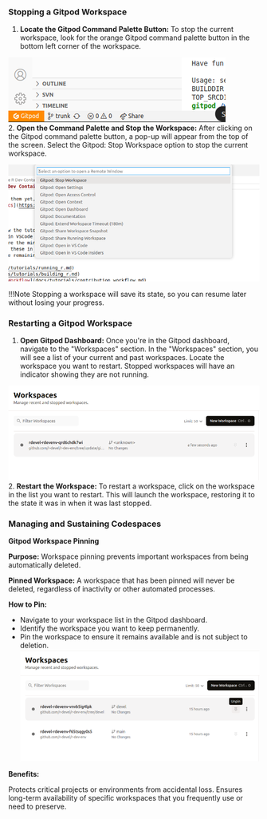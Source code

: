 ### Stopping a Gitpod Workspace

1. **Locate the Gitpod Command Palette Button:**
To stop the current workspace, look for the orange Gitpod command palette button in the bottom left corner of the workspace.

![stop gitpod workspace](../../assets/gitpod2.png)   
2. **Open the Command Palette and Stop the Workspace:**
After clicking on the Gitpod command palette button, a pop-up will appear from the top of the screen. Select the Gitpod: Stop Workspace option to stop the current workspace.

![stop gitpod workspace](../../assets/gitpod3.png)


!!!Note
    Stopping a workspace will save its state, so you can resume later without losing your progress.


### Restarting a Gitpod Workspace

1. **Open Gitpod Dashboard:**
Once you're in the Gitpod dashboard, navigate to the "Workspaces" section. In the "Workspaces" section, you will see a list of your current and past workspaces. Locate the workspace you want to restart. Stopped workspaces will have an indicator showing they are not running.

![restart gitpod workspace](../../assets/gitpod4.png)   
2. **Restart the Workspace:**
To restart a workspace, click on the workspace in the list you want to restart. This will launch the workspace, restoring it to the state it was in when it was last stopped.


### Managing and Sustaining Codespaces

**Gitpod Workspace Pinning**

**Purpose:** Workspace pinning prevents important workspaces from being automatically deleted.

**Pinned Workspace:** A workspace that has been pinned will never be deleted, regardless of inactivity or other automated processes.

**How to Pin:**

- Navigate to your workspace list in the Gitpod dashboard.
- Identify the workspace you want to keep permanently.
- Pin the workspace to ensure it remains available and is not subject to deletion.
![manage gitpod workspace](../../assets/manage_workspace.png)

**Benefits:**

Protects critical projects or environments from accidental loss.
Ensures long-term availability of specific workspaces that you frequently use or need to preserve.